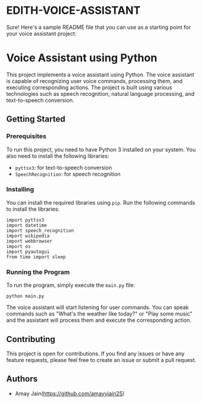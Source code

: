 # EDITH-VOICE-ASSISTANT

Sure! Here's a sample README file that you can use as a starting point for your voice assistant project:

# Voice Assistant using Python

This project implements a voice assistant using Python. The voice assistant is capable of recognizing user voice commands, processing them, and executing corresponding actions. The project is built using various technologies such as speech recognition, natural language processing, and text-to-speech conversion.

## Getting Started

### Prerequisites

To run this project, you need to have Python 3 installed on your system. You also need to install the following libraries:

- `pyttsx3`: for text-to-speech conversion
- `SpeechRecognition`: for speech recognition

### Installing

You can install the required libraries using `pip`. Run the following commands to install the libraries:

```
import pyttsx3
import datetime
import speech_recognition 
import wikipedia
import webbrowser 
import os
import pyautogui
from time import sleep

```



### Running the Program

To run the program, simply execute the `main.py` file:

```
python main.py
```

The voice assistant will start listening for user commands. You can speak commands such as "What's the weather like today?" or "Play some music" and the assistant will process them and execute the corresponding action.

## Contributing

This project is open for contributions. If you find any issues or have any feature requests, please feel free to create an issue or submit a pull request.

## Authors

- Amay Jain(https://github.com/amayyjain25)




